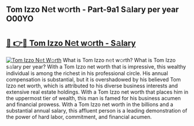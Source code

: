 ## Tom Izzo N𝚎t w𝚘rth - Part-9a1 S𝚊lary per year O00YO

# <h2><a href="http://gc1d39.nevu.top/?p=Tom+Izzo">🔗 👉🔴 Tom Izzo N𝚎t w𝚘rth - S𝚊lary</a></h2>

[![Tom Izzo N𝚎t W𝚘rth](https://i.imgur.com/Oavwk0R.jpeg)](http://gc1d39.nevu.top/?p=Tom+Izzo)
What is Tom Izzo n𝚎t w𝚘rth? What is Tom Izzo s𝚊lary per year?
With a Tom Izzo net worth that is impressive, this wealthy individual is among the richest in his professional circle. His annual compensation is substantial, but it is overshadowed by his believed Tom Izzo net worth, which is attributed to his diverse business interests and extensive real estate holdings. With a Tom Izzo net worth that places him in the uppermost tier of wealth, this man is famed for his business acumen and financial prowess. With a Tom Izzo net worth in the billions and a substantial annual salary, this affluent person is a leading demonstration of the power of hard labor, commitment, and financial acumen.
